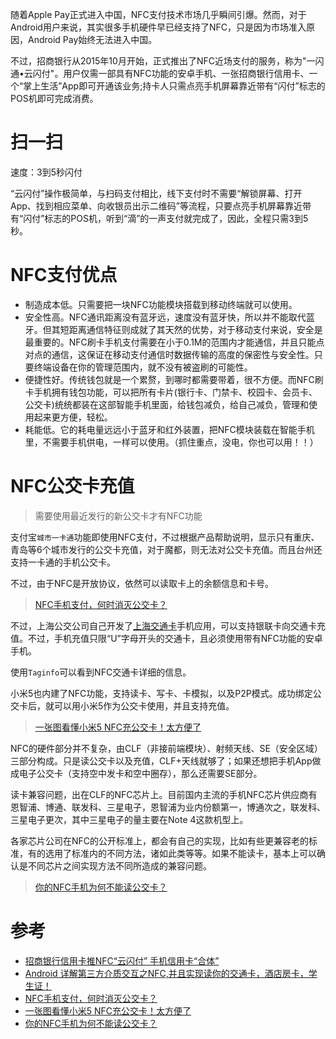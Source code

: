 随着Apple Pay正式进入中国，NFC支付技术市场几乎瞬间引爆。然而，对于Android用户来说，其实很多手机硬件早已经支持了NFC，只是因为市场准入原因，Android Pay始终无法进入中国。

不过，招商银行从2015年10月开始，正式推出了NFC近场支付的服务，称为"一闪通•云闪付"。用户仅需一部具有NFC功能的安卓手机、一张招商银行信用卡、一个“掌上生活”App即可开通该业务;持卡人只需点亮手机屏幕靠近带有“闪付”标志的POS机即可完成消费。

# 扫一扫

速度：3到5秒闪付

“云闪付”操作极简单，与扫码支付相比，线下支付时不需要“解锁屏幕、打开App、找到相应菜单、向收银员出示二维码”等流程，只要点亮手机屏幕靠近带有“闪付”标志的POS机，听到“滴”的一声支付就完成了，因此，全程只需3到5秒。 

# NFC支付优点

* 制造成本低。只需要把一块NFC功能模块搭载到移动终端就可以使用。
* 安全性高。NFC通讯距离没有蓝牙远，速度没有蓝牙快，所以并不能取代蓝牙。但其短距离通信特征则成就了其天然的优势，对于移动支付来说，安全是最重要的。NFC刷卡手机支付需要在小于0.1M的范围内才能通信，并且只能点对点的通信，这保证在移动支付通信时数据传输的高度的保密性与安全性。只要终端设备在你的管理范围内，就不没有被盗刷的可能性。
* 便捷性好。传统钱包就是一个累赘，到哪时都需要带着，很不方便。而NFC刷卡手机拥有钱包功能，可以把所有卡片(银行卡、门禁卡、校园卡、会员卡、公交卡)统统都装在这部智能手机里面，给钱包减负，给自己减负，管理和使用起来更方便，轻松。
* 耗能低。它的耗电量远远小于蓝牙和红外装置，把NFC模块装载在智能手机里，不需要手机供电，一样可以使用。（抓住重点，没电，你也可以用！！）

# NFC公交卡充值

> 需要使用最近发行的新公交卡才有NFC功能

支付宝`城市一卡通`功能即使用NFC支付，不过根据产品帮助说明，显示只有重庆、青岛等6个城市发行的公交卡充值，对于魔都，则无法对公交卡充值。而且台州还支持一卡通的手机公交卡。

不过，由于NFC是开放协议，依然可以读取卡上的余额信息和卡号。

> [NFC手机支付，何时消灭公交卡？](http://tech.ifeng.com/speakout/detail_2014_06/26/37030697_0.shtml)

不过，上海公交公司自己开发了[上海交通卡](http://www.sptcc.com/Load_jiaotongkaxinwen.html#xinwen?jtk_new/jtk_p10_l23.json)手机应用，可以支持银联卡向交通卡充值。不过，手机充值只限“U”字母开头的交通卡，且必须使用带有NFC功能的安卓手机。

使用`Taginfo`可以看到NFC交通卡详细的信息。

小米5也内建了NFC功能，支持读卡、写卡、卡模拟，以及P2P模式。成功绑定公交卡后，就可以用小米5作为公交卡使用，并且支持充值。

> [一张图看懂小米5 NFC充公交卡！太方便了](http://news.mydrivers.com/1/472/472705.htm)

NFC的硬件部分并不复杂，由CLF（非接前端模块）、射频天线、SE（安全区域）三部分构成。只是读公交卡以及充值，CLF+天线就够了；如果还想把手机App做成电子公交卡（支持空中发卡和空中圈存），那么还需要SE部分。

读卡兼容问题，出在CLF的NFC芯片上。目前国内主流的手机NFC芯片供应商有恩智浦、博通、联发科、三星电子，恩智浦为业内份额第一，博通次之，联发科、三星电子更次，其中三星电子的量主要在Note 4这款机型上。

各家芯片公司在NFC的公开标准上，都会有自己的实现，比如有些更兼容老的标准，有的选用了标准内的不同方法，诸如此类等等。如果不能读卡，基本上可以确认是不同芯片之间实现方法不同所造成的兼容问题。

> [你的NFC手机为何不能读公交卡？](http://www.leiphone.com/news/201502/LVGgMGoCgSyOYZ74.html)

# 参考

* [招商银行信用卡推NFC“云闪付” 手机信用卡“合体”](http://www.yicai.com/mnews/2015/10/4701145.html)
* [Android 详解第三方介质交互之NFC,并且实现读你的交通卡，酒店房卡，学生证！](http://blog.csdn.net/ddwhan0123/article/details/47447251)
* [NFC手机支付，何时消灭公交卡？](http://tech.ifeng.com/speakout/detail_2014_06/26/37030697_0.shtml)
* [一张图看懂小米5 NFC充公交卡！太方便了](http://news.mydrivers.com/1/472/472705.htm)
* [你的NFC手机为何不能读公交卡？](http://www.leiphone.com/news/201502/LVGgMGoCgSyOYZ74.html)